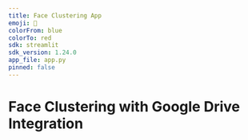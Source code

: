 ```yaml
---
title: Face Clustering App
emoji: 🤗
colorFrom: blue
colorTo: red
sdk: streamlit
sdk_version: 1.24.0
app_file: app.py
pinned: false
---
```


# Face Clustering with Google Drive Integration